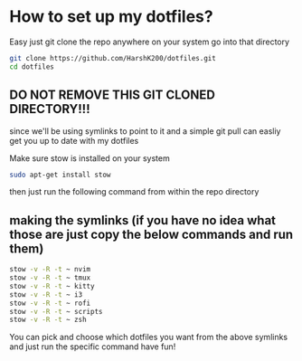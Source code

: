 # How to set up my dotfiles?
Easy just git clone the repo anywhere on your system go into that directory
```sh
git clone https://github.com/HarshK200/dotfiles.git
cd dotfiles
```
## DO NOT REMOVE THIS GIT CLONED DIRECTORY!!!
since we'll be using symlinks to point to it and a simple git pull can easliy get you up to date with my dotfiles

Make sure stow is installed on your system
```sh
sudo apt-get install stow
```

then just run the following command from within the repo directory
## making the symlinks (if you have no idea what those are just copy the below commands and run them)
```sh
stow -v -R -t ~ nvim
stow -v -R -t ~ tmux
stow -v -R -t ~ kitty
stow -v -R -t ~ i3
stow -v -R -t ~ rofi
stow -v -R -t ~ scripts
stow -v -R -t ~ zsh
```
You can pick and choose which dotfiles you want from the above symlinks and just run the specific command
have fun!
